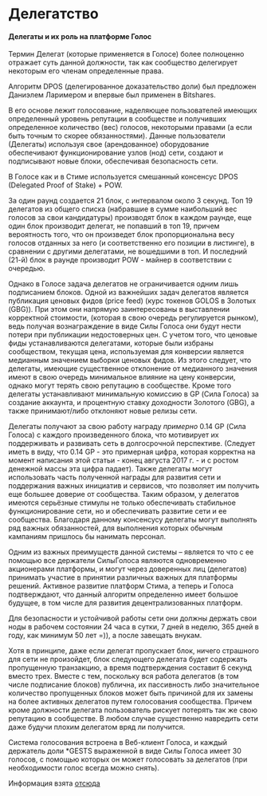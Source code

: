 # Делегатство

#### Делегаты и их роль на платформе Голос

Термин Делегат \(которые применяется в Голосе\) более полноценно отражает суть данной должности, так как сообщество делегирует некоторым его членам определенные права.

Алгоритм DPOS \(делегированное доказательство доли\) был предложен Даниэлем Ларимером и впервые был применен в Bitshares.

В его основе лежит голосование, наделяющее пользователей имеющих определенный уровень репутации в сообществе и получивших определенное количество \(вес\) голосов, некоторыми правами \(а если быть точным то скорее обязанностями\). Данные пользователи \(Делегаты\) используя свое \(арендованное\) оборудование обеспечивают функционирование узлов \(нод\) сети, создают и подписывают новые блоки, обеспечивая безопасность сети.

В Голосе как и в Стиме используется смешанный консенсус DPOS \(Delegated Proof of Stake\) + POW.

За один раунд создается 21 блок, с интервалом около 3 секунд. Топ 19 делегатов из общего списка \(набравшие в сумме наибольший вес голосов за свои кандидатуры\) производят блок в каждом раунде, еще один блок производит делегат, не попавший в топ 19, причем вероятность того, что он произведет блок пропорциональна весу голосов отданных за него \(и соответственно его позиции в листинге\), в сравнении с другими делегатами, не вошедшими в топ. И последний \(21-й\) блок в раунде производит POW - майнер в соответствии с очередью.

Однако в Голосе задача делегатов не ограничивается одним лишь подписанием блоков. Одной из важнейших задач делегатов является публикация ценовых фидов \(price feed\) \(курс токенов GOLOS в Золотых \(GBG\)\). При этом они напрямую заинтересованы в выставлении корректной стоимости, \(которая в свою очередь регулируется рынком\), ведь получая вознаграждение в виде Силы Голоса они будут нести потери при публикации недостоверных цен. С учетом того, что ценовые фиды устанавливаются делегатами, которые были избраны сообществом, текущая цена, используемая для конверсии является медианным значением выборки ценовых фидов. Из этого следует, что делегаты, имеющие существенное отклонение от медианного значения имеют в свою очередь минимальное влияние на цену конверсии, однако могут терять свою репутацию в сообществе. Кроме того делегаты устанавливают минимальную комиссию в GP \(Сила Голоса\) за создание аккаунта, и процентную ставку доходности Золотого \(GBG\), а также принимают/либо отклоняют новые релизы сети.

Делегаты получают за свою работу награду _примерно_ 0.14 GP \(Сила Голоса\) с каждого произведенного блока, что мотивирует их поддерживать и развивать сеть в долгосрочной перспективе. \(Следует иметь в виду, что 0.14 GP - это примерная цифра, которая корректна на момент написания этой статьи - конец августа 2017 г. - и с ростом денежной массы эта цифра падает\). Также делегаты могут использовать часть полученной награды для развития сети и поддержания важных инициатив и сервисов, что позволяет им получить еще большее доверие от сообщества. Таким образом, у делегатов имеются серьёзные стимулы не только обеспечивать стабильное функционирование сети, но и обеспечивать развитие сети и ее сообщества. Благодаря данному консенсусу делегаты могут выполнять ряд важных обязанностей, для выполнения которых обычным кампаниям пришлось бы нанимать персонал.

Одним из важных преимуществ данной системы – является то что с ее помощью все держатели СилыГолоса являются одновременно акционерами платформы, и могут через доверенных лиц \(делегатов\) принимать участие в принятии различных важных для платформы решений. Активное развитие платформ Стима, а теперь и Голоса подтверждают, что данный алгоритм определенно имеет большое будущее, в том числе для развития децентрализованных платформ.

Для безопасности и устойчивой работы сети они должны держать свои ноды в рабочем состоянии 24 часа в сутки, 7 дней в неделю, 365 дней в году, как минимум 50 лет =\)\), а после завещать внукам.

Хотя в принципе, даже если делегат пропускает блок, ничего страшного для сети не произойдет, блок следующего делегата будет содержать пропущенную транзакцию, а время подтверждения составит 6 секунд вместо трех. Вместе с тем, поскольку вся работа делегатов \(в том числе подписание блоков\) публична, их пассивность либо значительное количество пропущенных блоков может быть причиной для их замены на более активных делегатов путем голосования сообщества. Причем кроме должности делегата пользователь рискует потерять так же свою репутацию в сообществе. В любом случае существенно навредить сети даже будучи плохим делегатом вряд ли получится.

Система голосования встроена в Веб-клиент Голоса, и каждый держатель доли \*GESTS выраженной в виде Силы Голоса имеет 30 голосов, с помощью которых он может голосовать за делегатов \(при необходимости голос всегда можно снять\).

Информация взята [отсюда](https://golos.io/ru--golos/@on0tole/delegaty-i-ikh-rol-na-platforme-golos)

